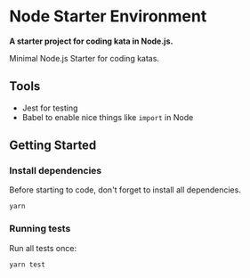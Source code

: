 # Node Starter Environment

**A starter project for coding kata in Node.js.**

Minimal Node.js Starter for coding katas.

## Tools

- Jest for testing
- Babel to enable nice things like `import` in Node

## Getting Started

### Install dependencies

Before starting to code, don't forget to install all dependencies.

```shell
yarn
```

### Running tests

Run all tests once:

```shell
yarn test
```
